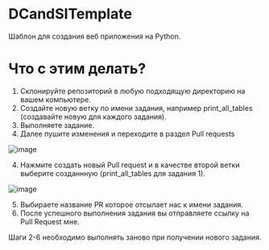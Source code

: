 # DCandSITemplate
Шаблон для создания веб приложения на Python.

# Что с этим делать?
1. Склонируйте репозиторий в любую подходящую директорию на вашем компьютере.
2. Создайте новую ветку по имени задания, например print_all_tables (создавайте новую для каждого задания).
2. Выполняете задание.
3. Далее пушите изменения и переходите в раздел Pull requests  
  
![image](https://user-images.githubusercontent.com/109824155/210252764-caa41078-7fb0-4543-bcfb-9604d3ae1dde.png)  
  
4. Нажмите создать новый Pull request и в качестве второй ветки выберите созданнную (print_all_tables для задания 1).  
  
![image](https://user-images.githubusercontent.com/109824155/210252946-fb6e44de-b124-406f-9c8f-5d4335b44190.png)  
  
5. Выбираете название PR которое отсылает нас к имени задания.
6. После успешного выполнения задания вы отправляете ссылку на Pull Request мне. 

Шаги 2-6 необходимо выполнять заново при получении нового задания.
